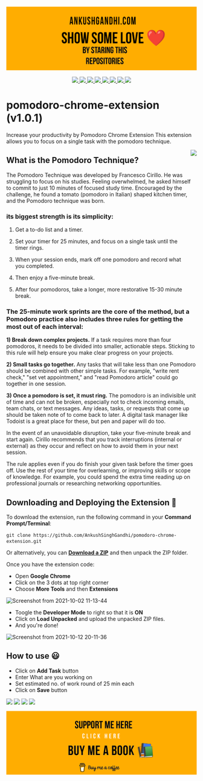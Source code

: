<a href="https://www.buymeacoffee.com/ankushsingh"><img src="header.jpg"></a>

<p align="center">
  <a href="https://ankushsinghgandhi.github.io">
    <img src="https://img.shields.io/badge/Website-3b5998?style=flat-square&logo=google-chrome&logoColor=white" />
  </a>
  <a href="http://twitter.com/ankushsgandhi">
    <img src="https://img.shields.io/badge/-Twitter-blue?style=flat-square&logo=twitter&logoColor=white" />
  </a>
   <a href="https://www.linkedin.com/in/ankush-singh-gandhi-2487771aa/">
    <img src="https://img.shields.io/badge/-LinkedIn-0e76a8?style=flat-square&logo=Linkedin&logoColor=white" />
  </a>
  <a href="https://dev.to/@ankushsinghgandhi">
    <img src="https://img.shields.io/badge/-Dev.to-grey?style=flat-square&logo=dev.to&logoColor=white"/>
  </a>
  <a href="https://stackoverflow.com/users/13790266/ankush-singh">
    <img src="https://img.shields.io/badge/-Stackoverflow-orange?style=flat-square&logo=stackoverflow&logoColor=white"/>
  </a>
  <a href="https://leetcode.com/ankushsinghgandhi/">
    <img src="https://img.shields.io/badge/-Leetcode-yellow?style=flat-square&logo=Leetcode&logoColor=white"/>
  </a>
    <a href="https://www.hackerrank.com/ankushsgandhi">
    <img src="https://img.shields.io/badge/-HackerRank-green?style=flat-square&logo=Hackerrank&logoColor=white"/>
  </a>
    <a href="https://www.hackerearth.com/@bhanusinghank">
    <img src="https://img.shields.io/badge/-Hackerearth-purple?style=flat-square&logo=Hackerearth&logoColor=white"/>
  </a>
</p>

# pomodoro-chrome-extension (v1.0.1)
Increase your productivity by Pomodoro Chrome Extension
This extension allows you to focus on a single task with the pomodoro technique.

<img align="right" height="450" src="https://user-images.githubusercontent.com/55637484/138640564-8d627b52-c10b-4d85-b9c8-ee584800d595.png" />

## What is the Pomodoro Technique?
The Pomodoro Technique was developed by Francesco Cirillo. He was struggling to focus on his studies. Feeling overwhelmed, he asked himself to commit to just 10 minutes of focused study time. Encouraged by the challenge, he found a tomato (pomodoro in Italian) shaped kitchen timer, and the Pomodoro technique was born.

### its biggest strength is its simplicity:

1) Get a to-do list and a timer.

2) Set your timer for 25 minutes, and focus on a single task until the timer rings.

3) When your session ends, mark off one pomodoro and record what you completed.

5) Then enjoy a five-minute break.

6) After four pomodoros, take a longer, more restorative 15-30 minute break.

### The 25-minute work sprints are the core of the method, but a Pomodoro practice also includes three rules for getting the most out of each interval:

<b>1) Break down complex projects.</b> If a task requires more than four pomodoros, it needs to be divided into smaller, actionable steps. Sticking to this rule will help ensure you make clear progress on your projects.

<b>2) Small tasks go together.</b> Any tasks that will take less than one Pomodoro should be combined with other simple tasks. For example, "write rent check," "set vet appointment," and "read Pomodoro article" could go together in one session.

<b>3) Once a pomodoro is set, it must ring.</b> The pomodoro is an indivisible unit of time and can not be broken, especially not to check incoming emails, team chats, or text messages. Any ideas, tasks, or requests that come up should be taken note of to come back to later. A digital task manager like Todoist is a great place for these, but pen and paper will do too.

In the event of an unavoidable disruption, take your five-minute break and start again. Cirillo recommends that you track interruptions (internal or external) as they occur and reflect on how to avoid them in your next session.

The rule applies even if you do finish your given task before the timer goes off. Use the rest of your time for overlearning, or improving skills or scope of knowledge. For example, you could spend the extra time reading up on professional journals or researching networking opportunities.


## Downloading and Deploying the Extension :eyes:

To download the extension, run the following command in your __Command Prompt/Terminal__:

```
git clone https://github.com/AnkushSinghGandhi/pomodoro-chrome-extension.git
```

Or alternatively, you can [__Download a ZIP__](https://github.com/AnkushSinghGandhi/pomodoro-chrome-extension/archive/refs/heads/main.zip) and then unpack the ZIP folder.

Once you have the extension code:

* Open __Google Chrome__
* Click on the 3 dots at top right corner
* Choose __More Tools__ and then __Extensions__

![Screenshot from 2021-10-02 11-13-44](https://user-images.githubusercontent.com/55637484/135705139-dad510e2-6109-46f5-acaa-1b82da1fc5bb.png)

* Toogle the __Developer Mode__ to right so that it is __ON__ 
* Click on __Load Unpacked__ and upload the unpacked ZIP files.
* And you're done! 

![Screenshot from 2021-10-12 20-11-36](https://user-images.githubusercontent.com/55637484/136977783-5a3c7c02-a543-46ad-9ea2-f1a153d7793f.png)


## How to use :smiley:

* Click on __Add Task__ button
* Enter What are you working on
* Set estimated no. of work round of 25 min each
* Click on __Save__ button

<p><img height="350" src="https://user-images.githubusercontent.com/55637484/138641307-9092c80c-b6eb-4b23-9215-d2847559cfa2.png"> <img height="350" src="https://user-images.githubusercontent.com/55637484/138641323-e9707753-d894-463d-bed0-e825d45d70cf.png"> <img height="350" src="https://user-images.githubusercontent.com/55637484/138641331-3e9ecb1f-1915-460d-a9f4-cfdbda2c0044.png"> <img height="350" src="https://user-images.githubusercontent.com/55637484/138641334-11155c1d-c77d-4ea6-9311-c73415fd702f.png"> </p>
  
<a href="https://www.buymeacoffee.com/ankushsingh"><img src="footer.jpg"></a>

